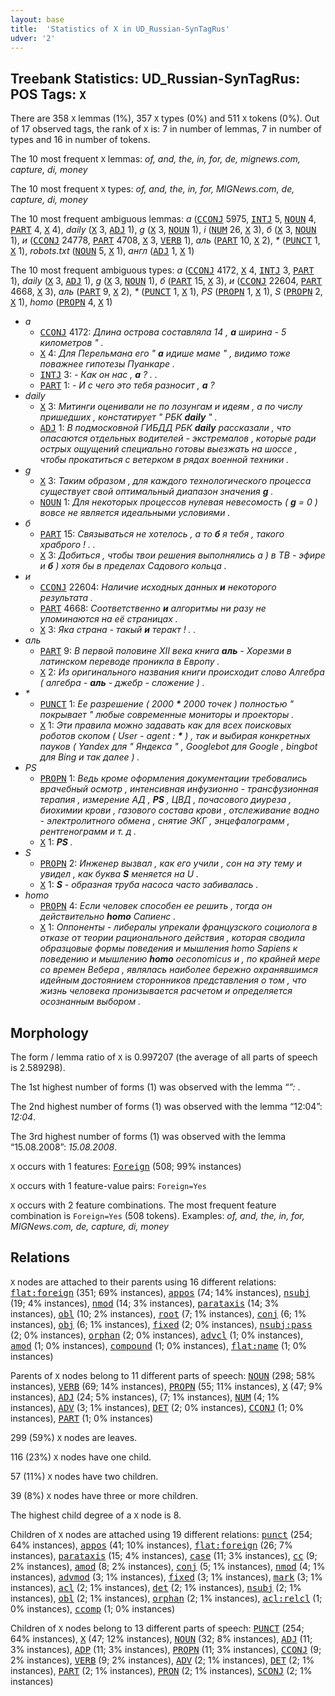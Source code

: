 ```yaml
---
layout: base
title:  'Statistics of X in UD_Russian-SynTagRus'
udver: '2'
---
```


## Treebank Statistics: UD_Russian-SynTagRus: POS Tags: `X`

There are 358 `X` lemmas (1%), 357 `X` types (0%) and 511 `X` tokens (0%).
Out of 17 observed tags, the rank of `X` is: 7 in number of lemmas, 7 in number of types and 16 in number of tokens.

The 10 most frequent `X` lemmas: <em>of, and, the, in, for, de, mignews.com, capture, di, money</em>

The 10 most frequent `X` types:  <em>of, and, the, in, for, MIGNews.com, de, capture, di, money</em>

The 10 most frequent ambiguous lemmas: <em>а</em> (<tt><a href="ru_syntagrus-pos-CCONJ.html">CCONJ</a></tt> 5975, <tt><a href="ru_syntagrus-pos-INTJ.html">INTJ</a></tt> 5, <tt><a href="ru_syntagrus-pos-NOUN.html">NOUN</a></tt> 4, <tt><a href="ru_syntagrus-pos-PART.html">PART</a></tt> 4, <tt><a href="ru_syntagrus-pos-X.html">X</a></tt> 4), <em>daily</em> (<tt><a href="ru_syntagrus-pos-X.html">X</a></tt> 3, <tt><a href="ru_syntagrus-pos-ADJ.html">ADJ</a></tt> 1), <em>g</em> (<tt><a href="ru_syntagrus-pos-X.html">X</a></tt> 3, <tt><a href="ru_syntagrus-pos-NOUN.html">NOUN</a></tt> 1), <em>i</em> (<tt><a href="ru_syntagrus-pos-NUM.html">NUM</a></tt> 26, <tt><a href="ru_syntagrus-pos-X.html">X</a></tt> 3), <em>б</em> (<tt><a href="ru_syntagrus-pos-X.html">X</a></tt> 3, <tt><a href="ru_syntagrus-pos-NOUN.html">NOUN</a></tt> 1), <em>и</em> (<tt><a href="ru_syntagrus-pos-CCONJ.html">CCONJ</a></tt> 24778, <tt><a href="ru_syntagrus-pos-PART.html">PART</a></tt> 4708, <tt><a href="ru_syntagrus-pos-X.html">X</a></tt> 3, <tt><a href="ru_syntagrus-pos-VERB.html">VERB</a></tt> 1), <em>аль</em> (<tt><a href="ru_syntagrus-pos-PART.html">PART</a></tt> 10, <tt><a href="ru_syntagrus-pos-X.html">X</a></tt> 2), <em>*</em> (<tt><a href="ru_syntagrus-pos-PUNCT.html">PUNCT</a></tt> 1, <tt><a href="ru_syntagrus-pos-X.html">X</a></tt> 1), <em>robots.txt</em> (<tt><a href="ru_syntagrus-pos-NOUN.html">NOUN</a></tt> 5, <tt><a href="ru_syntagrus-pos-X.html">X</a></tt> 1), <em>англ</em> (<tt><a href="ru_syntagrus-pos-ADJ.html">ADJ</a></tt> 1, <tt><a href="ru_syntagrus-pos-X.html">X</a></tt> 1)

The 10 most frequent ambiguous types:  <em>а</em> (<tt><a href="ru_syntagrus-pos-CCONJ.html">CCONJ</a></tt> 4172, <tt><a href="ru_syntagrus-pos-X.html">X</a></tt> 4, <tt><a href="ru_syntagrus-pos-INTJ.html">INTJ</a></tt> 3, <tt><a href="ru_syntagrus-pos-PART.html">PART</a></tt> 1), <em>daily</em> (<tt><a href="ru_syntagrus-pos-X.html">X</a></tt> 3, <tt><a href="ru_syntagrus-pos-ADJ.html">ADJ</a></tt> 1), <em>g</em> (<tt><a href="ru_syntagrus-pos-X.html">X</a></tt> 3, <tt><a href="ru_syntagrus-pos-NOUN.html">NOUN</a></tt> 1), <em>б</em> (<tt><a href="ru_syntagrus-pos-PART.html">PART</a></tt> 15, <tt><a href="ru_syntagrus-pos-X.html">X</a></tt> 3), <em>и</em> (<tt><a href="ru_syntagrus-pos-CCONJ.html">CCONJ</a></tt> 22604, <tt><a href="ru_syntagrus-pos-PART.html">PART</a></tt> 4668, <tt><a href="ru_syntagrus-pos-X.html">X</a></tt> 3), <em>аль</em> (<tt><a href="ru_syntagrus-pos-PART.html">PART</a></tt> 9, <tt><a href="ru_syntagrus-pos-X.html">X</a></tt> 2), <em>*</em> (<tt><a href="ru_syntagrus-pos-PUNCT.html">PUNCT</a></tt> 1, <tt><a href="ru_syntagrus-pos-X.html">X</a></tt> 1), <em>PS</em> (<tt><a href="ru_syntagrus-pos-PROPN.html">PROPN</a></tt> 1, <tt><a href="ru_syntagrus-pos-X.html">X</a></tt> 1), <em>S</em> (<tt><a href="ru_syntagrus-pos-PROPN.html">PROPN</a></tt> 2, <tt><a href="ru_syntagrus-pos-X.html">X</a></tt> 1), <em>homo</em> (<tt><a href="ru_syntagrus-pos-PROPN.html">PROPN</a></tt> 4, <tt><a href="ru_syntagrus-pos-X.html">X</a></tt> 1)


* <em>а</em>
  * <tt><a href="ru_syntagrus-pos-CCONJ.html">CCONJ</a></tt> 4172: <em>Длина острова составляла 14 , <b>а</b> ширина - 5 километров " .</em>
  * <tt><a href="ru_syntagrus-pos-X.html">X</a></tt> 4: <em>Для Перельмана его " <b>а</b> идише маме " , видимо тоже поважнее гипотезы Пуанкаре .</em>
  * <tt><a href="ru_syntagrus-pos-INTJ.html">INTJ</a></tt> 3: <em>- Как он нас , <b>а</b> ? . .</em>
  * <tt><a href="ru_syntagrus-pos-PART.html">PART</a></tt> 1: <em>- И с чего это тебя разносит , <b>а</b> ?</em>
* <em>daily</em>
  * <tt><a href="ru_syntagrus-pos-X.html">X</a></tt> 3: <em>Митинги оценивали не по лозунгам и идеям , а по числу пришедших , констатирует " РБК <b>daily</b> " .</em>
  * <tt><a href="ru_syntagrus-pos-ADJ.html">ADJ</a></tt> 1: <em>В подмосковной ГИБДД РБК <b>daily</b> рассказали , что опасаются отдельных водителей - экстремалов , которые ради острых ощущений специально готовы выезжать на шоссе , чтобы прокатиться с ветерком в рядах военной техники .</em>
* <em>g</em>
  * <tt><a href="ru_syntagrus-pos-X.html">X</a></tt> 3: <em>Таким образом , для каждого технологического процесса существует свой оптимальный диапазон значения <b>g</b> .</em>
  * <tt><a href="ru_syntagrus-pos-NOUN.html">NOUN</a></tt> 1: <em>Для некоторых процессов нулевая невесомость ( <b>g</b> = 0 ) вовсе не является идеальными условиями .</em>
* <em>б</em>
  * <tt><a href="ru_syntagrus-pos-PART.html">PART</a></tt> 15: <em>Связываться не хотелось , а то <b>б</b> я тебя , такого храброго ! . .</em>
  * <tt><a href="ru_syntagrus-pos-X.html">X</a></tt> 3: <em>Добиться , чтобы твои решения выполнялись а ) в ТВ - эфире и <b>б</b> ) хотя бы в пределах Садового кольца .</em>
* <em>и</em>
  * <tt><a href="ru_syntagrus-pos-CCONJ.html">CCONJ</a></tt> 22604: <em>Наличие исходных данных <b>и</b> некоторого результата .</em>
  * <tt><a href="ru_syntagrus-pos-PART.html">PART</a></tt> 4668: <em>Соответственно <b>и</b> алгоритмы ни разу не упоминаются на её страницах .</em>
  * <tt><a href="ru_syntagrus-pos-X.html">X</a></tt> 3: <em>Яка страна - такый <b>и</b> теракт ! . .</em>
* <em>аль</em>
  * <tt><a href="ru_syntagrus-pos-PART.html">PART</a></tt> 9: <em>В первой половине XII века книга <b>аль</b> - Хорезми в латинском переводе проникла в Европу .</em>
  * <tt><a href="ru_syntagrus-pos-X.html">X</a></tt> 2: <em>Из оригинального названия книги происходит слово Алгебра ( алгебра - <b>аль</b> - джебр - сложение ) .</em>
* <em>*</em>
  * <tt><a href="ru_syntagrus-pos-PUNCT.html">PUNCT</a></tt> 1: <em>Ее разрешение ( 2000 <b>*</b> 2000 точек ) полностью " покрывает " любые современные мониторы и проекторы .</em>
  * <tt><a href="ru_syntagrus-pos-X.html">X</a></tt> 1: <em>Эти правила можно задавать как для всех поисковых роботов скопом ( User - agent : <b>*</b> ) , так и выбирая конкретных пауков ( Yandex для " Яндекса " , Googlebot для Google , bingbot для Bing и так далее ) .</em>
* <em>PS</em>
  * <tt><a href="ru_syntagrus-pos-PROPN.html">PROPN</a></tt> 1: <em>Ведь кроме оформления документации требовались врачебный осмотр , интенсивная инфузионно - трансфузионная терапия , измерение АД , <b>PS</b> , ЦВД , почасового диуреза , биохимии крови , газового состава крови , отслеживание водно - электролитного обмена , снятие ЭКГ , энцефалограмм , рентгенограмм и т. д .</em>
  * <tt><a href="ru_syntagrus-pos-X.html">X</a></tt> 1: <em><b>PS</b> .</em>
* <em>S</em>
  * <tt><a href="ru_syntagrus-pos-PROPN.html">PROPN</a></tt> 2: <em>Инженер вызвал , как его учили , сон на эту тему и увидел , как буква <b>S</b> меняется на U .</em>
  * <tt><a href="ru_syntagrus-pos-X.html">X</a></tt> 1: <em><b>S</b> - образная труба насоса часто забивалась .</em>
* <em>homo</em>
  * <tt><a href="ru_syntagrus-pos-PROPN.html">PROPN</a></tt> 4: <em>Если человек способен ее решить , тогда он действительно <b>homo</b> Сапиенс .</em>
  * <tt><a href="ru_syntagrus-pos-X.html">X</a></tt> 1: <em>Оппоненты - либералы упрекали французского социолога в отказе от теории рационального действия , которая сводила образцовые формы поведения и мышления homo Sapiens к поведению и мышлению <b>homo</b> oeconomicus и , по крайней мере со времен Вебера , являлась наиболее бережно охранявшимся идейным достоянием сторонников представления о том , что жизнь человека пронизывается расчетом и определяется осознанным выбором .</em>

## Morphology

The form / lemma ratio of `X` is 0.997207 (the average of all parts of speech is 2.589298).

The 1st highest number of forms (1) was observed with the lemma “*”: <em>*</em>.

The 2nd highest number of forms (1) was observed with the lemma “12:04”: <em>12:04</em>.

The 3rd highest number of forms (1) was observed with the lemma “15.08.2008”: <em>15.08.2008</em>.

`X` occurs with 1 features: <tt><a href="ru_syntagrus-feat-Foreign.html">Foreign</a></tt> (508; 99% instances)

`X` occurs with 1 feature-value pairs: `Foreign=Yes`

`X` occurs with 2 feature combinations.
The most frequent feature combination is `Foreign=Yes` (508 tokens).
Examples: <em>of, and, the, in, for, MIGNews.com, de, capture, di, money</em>


## Relations

`X` nodes are attached to their parents using 16 different relations: <tt><a href="ru_syntagrus-dep-flat-foreign.html">flat:foreign</a></tt> (351; 69% instances), <tt><a href="ru_syntagrus-dep-appos.html">appos</a></tt> (74; 14% instances), <tt><a href="ru_syntagrus-dep-nsubj.html">nsubj</a></tt> (19; 4% instances), <tt><a href="ru_syntagrus-dep-nmod.html">nmod</a></tt> (14; 3% instances), <tt><a href="ru_syntagrus-dep-parataxis.html">parataxis</a></tt> (14; 3% instances), <tt><a href="ru_syntagrus-dep-obl.html">obl</a></tt> (10; 2% instances), <tt><a href="ru_syntagrus-dep-root.html">root</a></tt> (7; 1% instances), <tt><a href="ru_syntagrus-dep-conj.html">conj</a></tt> (6; 1% instances), <tt><a href="ru_syntagrus-dep-obj.html">obj</a></tt> (6; 1% instances), <tt><a href="ru_syntagrus-dep-fixed.html">fixed</a></tt> (2; 0% instances), <tt><a href="ru_syntagrus-dep-nsubj-pass.html">nsubj:pass</a></tt> (2; 0% instances), <tt><a href="ru_syntagrus-dep-orphan.html">orphan</a></tt> (2; 0% instances), <tt><a href="ru_syntagrus-dep-advcl.html">advcl</a></tt> (1; 0% instances), <tt><a href="ru_syntagrus-dep-amod.html">amod</a></tt> (1; 0% instances), <tt><a href="ru_syntagrus-dep-compound.html">compound</a></tt> (1; 0% instances), <tt><a href="ru_syntagrus-dep-flat-name.html">flat:name</a></tt> (1; 0% instances)

Parents of `X` nodes belong to 11 different parts of speech: <tt><a href="ru_syntagrus-pos-NOUN.html">NOUN</a></tt> (298; 58% instances), <tt><a href="ru_syntagrus-pos-VERB.html">VERB</a></tt> (69; 14% instances), <tt><a href="ru_syntagrus-pos-PROPN.html">PROPN</a></tt> (55; 11% instances), <tt><a href="ru_syntagrus-pos-X.html">X</a></tt> (47; 9% instances), <tt><a href="ru_syntagrus-pos-ADJ.html">ADJ</a></tt> (24; 5% instances),  (7; 1% instances), <tt><a href="ru_syntagrus-pos-NUM.html">NUM</a></tt> (4; 1% instances), <tt><a href="ru_syntagrus-pos-ADV.html">ADV</a></tt> (3; 1% instances), <tt><a href="ru_syntagrus-pos-DET.html">DET</a></tt> (2; 0% instances), <tt><a href="ru_syntagrus-pos-CCONJ.html">CCONJ</a></tt> (1; 0% instances), <tt><a href="ru_syntagrus-pos-PART.html">PART</a></tt> (1; 0% instances)

299 (59%) `X` nodes are leaves.

116 (23%) `X` nodes have one child.

57 (11%) `X` nodes have two children.

39 (8%) `X` nodes have three or more children.

The highest child degree of a `X` node is 8.

Children of `X` nodes are attached using 19 different relations: <tt><a href="ru_syntagrus-dep-punct.html">punct</a></tt> (254; 64% instances), <tt><a href="ru_syntagrus-dep-appos.html">appos</a></tt> (41; 10% instances), <tt><a href="ru_syntagrus-dep-flat-foreign.html">flat:foreign</a></tt> (26; 7% instances), <tt><a href="ru_syntagrus-dep-parataxis.html">parataxis</a></tt> (15; 4% instances), <tt><a href="ru_syntagrus-dep-case.html">case</a></tt> (11; 3% instances), <tt><a href="ru_syntagrus-dep-cc.html">cc</a></tt> (9; 2% instances), <tt><a href="ru_syntagrus-dep-amod.html">amod</a></tt> (8; 2% instances), <tt><a href="ru_syntagrus-dep-conj.html">conj</a></tt> (5; 1% instances), <tt><a href="ru_syntagrus-dep-nmod.html">nmod</a></tt> (4; 1% instances), <tt><a href="ru_syntagrus-dep-advmod.html">advmod</a></tt> (3; 1% instances), <tt><a href="ru_syntagrus-dep-fixed.html">fixed</a></tt> (3; 1% instances), <tt><a href="ru_syntagrus-dep-mark.html">mark</a></tt> (3; 1% instances), <tt><a href="ru_syntagrus-dep-acl.html">acl</a></tt> (2; 1% instances), <tt><a href="ru_syntagrus-dep-det.html">det</a></tt> (2; 1% instances), <tt><a href="ru_syntagrus-dep-nsubj.html">nsubj</a></tt> (2; 1% instances), <tt><a href="ru_syntagrus-dep-obl.html">obl</a></tt> (2; 1% instances), <tt><a href="ru_syntagrus-dep-orphan.html">orphan</a></tt> (2; 1% instances), <tt><a href="ru_syntagrus-dep-acl-relcl.html">acl:relcl</a></tt> (1; 0% instances), <tt><a href="ru_syntagrus-dep-ccomp.html">ccomp</a></tt> (1; 0% instances)

Children of `X` nodes belong to 13 different parts of speech: <tt><a href="ru_syntagrus-pos-PUNCT.html">PUNCT</a></tt> (254; 64% instances), <tt><a href="ru_syntagrus-pos-X.html">X</a></tt> (47; 12% instances), <tt><a href="ru_syntagrus-pos-NOUN.html">NOUN</a></tt> (32; 8% instances), <tt><a href="ru_syntagrus-pos-ADJ.html">ADJ</a></tt> (11; 3% instances), <tt><a href="ru_syntagrus-pos-ADP.html">ADP</a></tt> (11; 3% instances), <tt><a href="ru_syntagrus-pos-PROPN.html">PROPN</a></tt> (11; 3% instances), <tt><a href="ru_syntagrus-pos-CCONJ.html">CCONJ</a></tt> (9; 2% instances), <tt><a href="ru_syntagrus-pos-VERB.html">VERB</a></tt> (9; 2% instances), <tt><a href="ru_syntagrus-pos-ADV.html">ADV</a></tt> (2; 1% instances), <tt><a href="ru_syntagrus-pos-DET.html">DET</a></tt> (2; 1% instances), <tt><a href="ru_syntagrus-pos-PART.html">PART</a></tt> (2; 1% instances), <tt><a href="ru_syntagrus-pos-PRON.html">PRON</a></tt> (2; 1% instances), <tt><a href="ru_syntagrus-pos-SCONJ.html">SCONJ</a></tt> (2; 1% instances)

